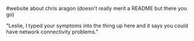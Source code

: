 #website about chris aragon (doesn't really merit a README but there you go)

"Leslie, I typed your symptoms into the thing up here and it says you could have network connectivity problems." 